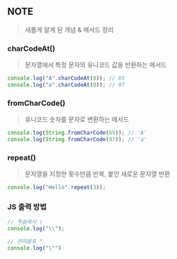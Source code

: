 ## NOTE 
> 새롭게 알게 된 개념 & 메서드 정리


### charCodeAt()
> 문자열에서 특정 문자의 유니코드 값을 반환하는 메서드

```javascript
console.log("A".charCodeAt(0)); // 65
console.log("a".charCodeAt(0)); // 97
```

### fromCharCode()
> 유니코드 숫자를 문자로 변환하는  메서드
```javascript
console.log(String.fromCharCode(65)); // 'A'
console.log(String.fromCharCode(97)); // 'a'
```

### repeat()
> 문자열을 지정한 횟수만큼 반복, 붙인 새로운 문자열 반환
```javascript
console.log("Hello".repeat(3)); 
```

### JS 출력 방법
```javascript
// 역슬래시 \
console.log("\\");

// 큰따옴표 "
console.log("\"")
```